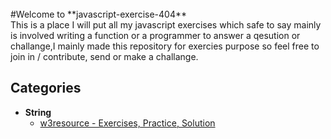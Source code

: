 <br>
#Welcome to **javascript-exercise-404**
<br>
This is a place I will put all my javascript exercises which safe to say mainly is involved writing a function or a programmer to answer a qesution or challange,I mainly made this repository for exercies purpose so feel free to join in / contribute, send or make a challange.

## Categories
* **String**
    * [w3resource - Exercises, Practice, Solution](https://www.w3resource.com/javascript-exercises/javascript-string-exercises.php "more info")
